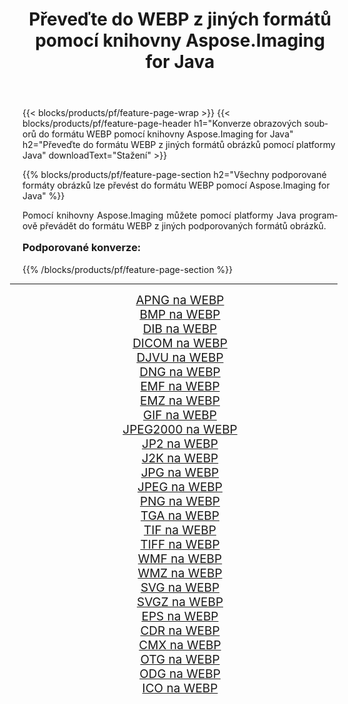 ﻿---
title: Převeďte do WEBP z jiných formátů pomocí knihovny Aspose.Imaging for Java 
weight: 3920
url: /cs/java/conversion/to/webp/ 
lang: cs
langdirlevel: 2
locales: zh-hans,ja,it,ru,de,es,fr,nl,id,lt,pl,pt,vi,tr,ko,zh-hant,ar,hi,th,sv,cs,uk,he
description: Pomocí Aspose.Imaging můžete převést do WEBP z jiných formátů pomocí Java
---

{{< blocks/products/pf/feature-page-wrap >}}
{{< blocks/products/pf/feature-page-header h1="Konverze obrazových souborů do formátu WEBP pomocí knihovny Aspose.Imaging for Java" h2="Převeďte do formátu WEBP z jiných formátů obrázků pomocí platformy Java" downloadText="Stažení" >}}


{{% blocks/products/pf/feature-page-section  h2="Všechny podporované formáty obrázků lze převést do formátu WEBP pomocí Aspose.Imaging for Java" %}}
<p align=justify>Pomocí knihovny Aspose.Imaging můžete pomocí platformy Java programově převádět do formátu WEBP z jiných podporovaných formátů obrázků.</p>
<h3 style="margin-top:16px;">
Podporované konverze:
</h3>
{{% /blocks/products/pf/feature-page-section %}}
<div class="container-fluid productfamilypage bg-gray">
    <div class="convertypes bg-gray agp-content section">
        <div class="container">
		<hr style="margin-left:-20px;"/>
		<div class="row other-converters" style="gap: 10px;font-size: 19px;text-align:center;">
		    <div class='col-md-3 other-converter remove-lp remove-rp'><a href="/imaging/cs/java/conversion/apng-to-webp/" style="padding:15px;">APNG na WEBP</a></div>
<div class='col-md-3 other-converter remove-lp remove-rp'><a href="/imaging/cs/java/conversion/bmp-to-webp/" style="padding:15px;">BMP na WEBP</a></div>
<div class='col-md-3 other-converter remove-lp remove-rp'><a href="/imaging/cs/java/conversion/dib-to-webp/" style="padding:15px;">DIB na WEBP</a></div>
<div class='col-md-3 other-converter remove-lp remove-rp'><a href="/imaging/cs/java/conversion/dicom-to-webp/" style="padding:15px;">DICOM na WEBP</a></div>
<div class='col-md-3 other-converter remove-lp remove-rp'><a href="/imaging/cs/java/conversion/djvu-to-webp/" style="padding:15px;">DJVU na WEBP</a></div>
<div class='col-md-3 other-converter remove-lp remove-rp'><a href="/imaging/cs/java/conversion/dng-to-webp/" style="padding:15px;">DNG na WEBP</a></div>
<div class='col-md-3 other-converter remove-lp remove-rp'><a href="/imaging/cs/java/conversion/emf-to-webp/" style="padding:15px;">EMF na WEBP</a></div>
<div class='col-md-3 other-converter remove-lp remove-rp'><a href="/imaging/cs/java/conversion/emz-to-webp/" style="padding:15px;">EMZ na WEBP</a></div>
<div class='col-md-3 other-converter remove-lp remove-rp'><a href="/imaging/cs/java/conversion/gif-to-webp/" style="padding:15px;">GIF na WEBP</a></div>
<div class='col-md-3 other-converter remove-lp remove-rp'><a href="/imaging/cs/java/conversion/jpeg2000-to-webp/" style="padding:15px;">JPEG2000 na WEBP</a></div>
<div class='col-md-3 other-converter remove-lp remove-rp'><a href="/imaging/cs/java/conversion/jp2-to-webp/" style="padding:15px;">JP2 na WEBP</a></div>
<div class='col-md-3 other-converter remove-lp remove-rp'><a href="/imaging/cs/java/conversion/j2k-to-webp/" style="padding:15px;">J2K na WEBP</a></div>
<div class='col-md-3 other-converter remove-lp remove-rp'><a href="/imaging/cs/java/conversion/jpg-to-webp/" style="padding:15px;">JPG na WEBP</a></div>
<div class='col-md-3 other-converter remove-lp remove-rp'><a href="/imaging/cs/java/conversion/jpeg-to-webp/" style="padding:15px;">JPEG na WEBP</a></div>
<div class='col-md-3 other-converter remove-lp remove-rp'><a href="/imaging/cs/java/conversion/png-to-webp/" style="padding:15px;">PNG na WEBP</a></div>
<div class='col-md-3 other-converter remove-lp remove-rp'><a href="/imaging/cs/java/conversion/tga-to-webp/" style="padding:15px;">TGA na WEBP</a></div>
<div class='col-md-3 other-converter remove-lp remove-rp'><a href="/imaging/cs/java/conversion/tif-to-webp/" style="padding:15px;">TIF na WEBP</a></div>
<div class='col-md-3 other-converter remove-lp remove-rp'><a href="/imaging/cs/java/conversion/tiff-to-webp/" style="padding:15px;">TIFF na WEBP</a></div>
<div class='col-md-3 other-converter remove-lp remove-rp'><a href="/imaging/cs/java/conversion/wmf-to-webp/" style="padding:15px;">WMF na WEBP</a></div>
<div class='col-md-3 other-converter remove-lp remove-rp'><a href="/imaging/cs/java/conversion/wmz-to-webp/" style="padding:15px;">WMZ na WEBP</a></div>
<div class='col-md-3 other-converter remove-lp remove-rp'><a href="/imaging/cs/java/conversion/svg-to-webp/" style="padding:15px;">SVG na WEBP</a></div>
<div class='col-md-3 other-converter remove-lp remove-rp'><a href="/imaging/cs/java/conversion/svgz-to-webp/" style="padding:15px;">SVGZ na WEBP</a></div>
<div class='col-md-3 other-converter remove-lp remove-rp'><a href="/imaging/cs/java/conversion/eps-to-webp/" style="padding:15px;">EPS na WEBP</a></div>
<div class='col-md-3 other-converter remove-lp remove-rp'><a href="/imaging/cs/java/conversion/cdr-to-webp/" style="padding:15px;">CDR na WEBP</a></div>
<div class='col-md-3 other-converter remove-lp remove-rp'><a href="/imaging/cs/java/conversion/cmx-to-webp/" style="padding:15px;">CMX na WEBP</a></div>
<div class='col-md-3 other-converter remove-lp remove-rp'><a href="/imaging/cs/java/conversion/otg-to-webp/" style="padding:15px;">OTG na WEBP</a></div>
<div class='col-md-3 other-converter remove-lp remove-rp'><a href="/imaging/cs/java/conversion/odg-to-webp/" style="padding:15px;">ODG na WEBP</a></div>
<div class='col-md-3 other-converter remove-lp remove-rp'><a href="/imaging/cs/java/conversion/ico-to-webp/" style="padding:15px;">ICO na WEBP</a></div>
                </div>
        </div>
    </div>
</div>
<br/>

